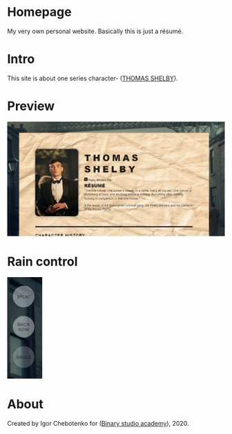 # Homepage
 My very own personal website. Basically this is just a résumé.

# Intro
This site is about one series character- ([THOMAS SHELBY](https://peaky-blinders.fandom.com/wiki/Thomas_Shelby)).

# Preview
![Image alt](./image/1.png)


# Rain control
![Image alt](./image/2.png)



# About
Created by Igor Chebotenko for ([Binary studio academy](https://academy.binary-studio.com/ua/)), 2020.


